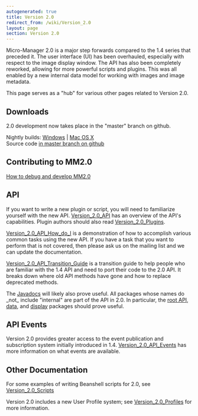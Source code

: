 ```yaml
---
autogenerated: true
title: Version 2.0
redirect_from: /wiki/Version_2.0
layout: page
section: Version 2.0
---
```


Micro-Manager 2.0 is a major step forwards compared to the 1.4 series
that preceded it. The user interface (UI) has been overhauled,
especially with respect to the image display window. The API has also
been completely reworked, allowing for more powerful scripts and
plugins. This was all enabled by a new internal data model for working
with images and image metadata.

This page serves as a "hub" for various other pages related to Version
2.0.

## Downloads

2.0 development now takes place in the "master" branch on github.

Nightly builds:
[Windows](http://valelab.ucsf.edu/~MM/nightlyBuilds/2.0.0-gamma/Windows/)
\| [Mac OS
X](http://valelab.ucsf.edu/~MM/nightlyBuilds/2.0.0-gamma/Mac/)  
Source code [in master branch on
github](http://github.com/micro-manager/micro-manager/tree/master)

## Contributing to MM2.0

[How to debug and develop
MM2.0](How_to_debug_and_develop_MM2.0 "wikilink")

## API

If you want to write a new plugin or script, you will need to
familiarize yourself with the new API.
[Version\_2.0\_API](Version_2.0_API "wikilink") has an overview of the
API's capabilities. Plugin authors should also read
[Version\_2.0\_Plugins](Version_2.0_Plugins "wikilink").

[Version\_2.0\_API\_How\_do\_I](Version_2.0_API_How_do_I "wikilink") is
a demonstration of how to accomplish various common tasks using the new
API. If you have a task that you want to perform that is not covered,
then please ask us on the mailing list and we can update the
documentation.

[Version\_2.0\_API\_Transition\_Guide](Version_2.0_API_Transition_Guide "wikilink")
is a transition guide to help people who are familiar with the 1.4 API
and need to port their code to the 2.0 API. It breaks down where old API
methods have gone and how to replace deprecated methods.

The [Javadocs](http://valelab.ucsf.edu/~MM/doc-2.0.0-beta2/mmstudio/)
will likely also prove useful. All packages whose names do \_not\_
include "internal" are part of the API in 2.0. In particular, the [root
API](http://valelab.ucsf.edu/~MM/doc-2.0.0-beta2/mmstudio/),
[data](http://valelab.ucsf.edu/~MM/doc-2.0.0-beta2/mmstudio/org/micromanager/data/package-summary.html),
and [display](http://valelab.ucsf.edu/~MM/doc-2.0.0-beta2/mmstudio/)
packages should prove useful.

## API Events

Version 2.0 provides greater access to the event publication and
subscription system initially introduced in 1.4.
[Version\_2.0\_API\_Events](Version_2.0_API_Events "wikilink") has more
information on what events are available.

## Other Documentation

For some examples of writing Beanshell scripts for 2.0, see
[Version\_2.0\_Scripts](Version_2.0_Scripts "wikilink")

Version 2.0 includes a new User Profile system; see
[Version\_2.0\_Profiles](Version_2.0_Profiles "wikilink") for more
information.

